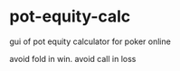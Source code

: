 # pot-equity-calc
gui of pot equity calculator for poker online

avoid fold in win. avoid call in loss
